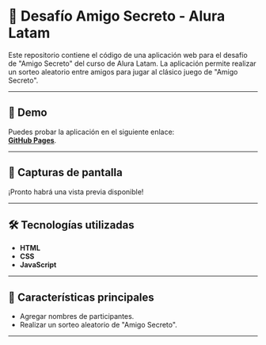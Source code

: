 # 🎁 **Desafío Amigo Secreto - Alura Latam**

Este repositorio contiene el código de una aplicación web para el desafío de "Amigo Secreto" del curso de Alura Latam. La aplicación permite realizar un sorteo aleatorio entre amigos para jugar al clásico juego de "Amigo Secreto".

---

## 🚀 **Demo**

Puedes probar la aplicación en el siguiente enlace:  
[**GitHub Pages**](#).

---

## 📸 **Capturas de pantalla**

¡Pronto habrá una vista previa disponible!

---

## 🛠 **Tecnologías utilizadas**

- **HTML**
- **CSS**
- **JavaScript**

---

## 🎯 **Características principales**

- Agregar nombres de participantes.
- Realizar un sorteo aleatorio de "Amigo Secreto".

---
